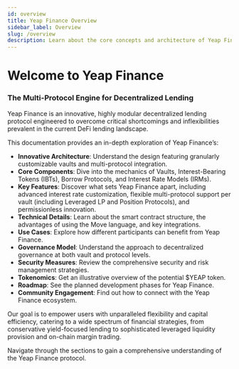 ```yaml
---
id: overview
title: Yeap Finance Overview
sidebar_label: Overview
slug: /overview
description: Learn about the core concepts and architecture of Yeap Finance, the multi-protocol engine for decentralized lending.
---
```


# Welcome to Yeap Finance

### The Multi-Protocol Engine for Decentralized Lending


Yeap Finance is an innovative, highly modular decentralized lending protocol engineered to overcome critical shortcomings and inflexibilities prevalent in the current DeFi lending landscape.

This documentation provides an in-depth exploration of Yeap Finance’s:
- **Innovative Architecture**: Understand the design featuring granularly customizable vaults and multi-protocol integration.
- **Core Components**: Dive into the mechanics of Vaults, Interest-Bearing Tokens (IBTs), Borrow Protocols, and Interest Rate Models (IRMs).
- **Key Features**: Discover what sets Yeap Finance apart, including advanced interest rate customization, flexible multi-protocol support per vault (including Leveraged LP and Position Protocols), and permissionless innovation.
- **Technical Details**: Learn about the smart contract structure, the advantages of using the Move language, and key integrations.
- **Use Cases**: Explore how different participants can benefit from Yeap Finance.
- **Governance Model**: Understand the approach to decentralized governance at both vault and protocol levels.
- **Security Measures**: Review the comprehensive security and risk management strategies.
- **Tokenomics**: Get an illustrative overview of the potential $YEAP token.
- **Roadmap**: See the planned development phases for Yeap Finance.
- **Community Engagement**: Find out how to connect with the Yeap Finance ecosystem.

Our goal is to empower users with unparalleled flexibility and capital efficiency, catering to a wide spectrum of financial strategies, from conservative yield-focused lending to sophisticated leveraged liquidity provision and on-chain margin trading.

Navigate through the sections to gain a comprehensive understanding of the Yeap Finance protocol.
